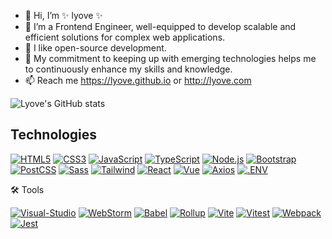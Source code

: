 - 👋 Hi, I’m ✨ lyove ✨
- 👀 I’m a Frontend Engineer, well-equipped to develop scalable and efficient solutions for complex web applications.
- 💞️ I like open-source development.
- 🌱 My commitment to keeping up with emerging technologies helps me to continuously enhance my skills and knowledge.
- 📫 Reach me https://lyove.github.io  or  http://lyove.com


![Lyove's GitHub stats](https://github-readme-stats.vercel.app/api?username=lyove&show_icons=true&theme=transparent&rank_icon=percentile)

## Technologies
<a href="#"><img src="https://img.shields.io/badge/HTML5-E34F26?logo=html5&logoColor=fff&style=flat" alt="HTML5"/></a>
<a href="#"><img src="https://img.shields.io/badge/CSS3-1572B6?logo=css3&logoColor=fff&style=flat" alt="CSS3"/></a>
<a href="#"><img src="https://img.shields.io/badge/JavaScript-F7DF1E?logo=javascript&logoColor=000&style=flat" alt="JavaScript"/></a>
<a href="#"><img src="https://img.shields.io/badge/TypeScript-3178C6?logo=typescript&logoColor=fff&style=flat" alt="TypeScript"/></a>
<a href="#"><img src="https://img.shields.io/badge/Node.js-393?logo=nodedotjs&logoColor=fff&style=flat" alt="Node.js"/></a>
<a href="#"><img src="https://img.shields.io/badge/Bootstrap-7952B3?logo=bootstrap&logoColor=fff&style=flat" alt="Bootstrap"/></a>
<a href="#"><img src="https://img.shields.io/badge/PostCSS-DD3A0A?logo=postcss&logoColor=fff&style=flat" alt="PostCSS"/></a>
<a href="#"><img src="https://img.shields.io/badge/Sass-C69?logo=sass&logoColor=fff&style=flat" alt="Sass"/></a>
<a href="#"><img src="https://img.shields.io/badge/Tailwind%20CSS-06B6D4?logo=tailwindcss&logoColor=fff&style=flat" alt="Tailwind"/></a>
<a href="#"><img src="https://img.shields.io/badge/React-61DAFB?logo=react&logoColor=000&style=flat" alt="React"/></a>
<a href="#"><img src="https://img.shields.io/badge/Vue.js-4FC08D?logo=vuedotjs&logoColor=fff&style=flat" alt="Vue"/></a>
<a href="#"><img src="https://img.shields.io/badge/Axios-5A29E4?logo=axios&logoColor=fff&style=flat" alt="Axios"/></a>
<a href="#"><img src="https://img.shields.io/badge/.ENV-ECD53F?logo=dotenv&logoColor=000&style=flat" alt=".ENV"/></a>

🛠 Tools

<a href="#"><img src="https://img.shields.io/badge/Visual%20Studio%20Code-007ACC?logo=visualstudiocode&logoColor=fff&style=flat-square" alt="Visual-Studio"/></a>
<a href="#"><img src="https://img.shields.io/badge/WebStorm-000?logo=webstorm&logoColor=fff&style=flat" alt="WebStorm"/></a>
<a href="#"><img src="https://img.shields.io/badge/Babel-F9DC3E?logo=babel&logoColor=000&style=flat" alt="Babel"/></a>
<a href="#"><img src="https://img.shields.io/badge/rollup.js-EC4A3F?logo=rollupdotjs&logoColor=fff&style=flat" alt="Rollup"/></a>
<a href="#"><img src="https://img.shields.io/badge/Vite-646CFF?logo=vite&logoColor=fff&style=flat" alt="Vite"/></a>
<a href="#"><img src="https://img.shields.io/badge/Vitest-6E9F18?logo=vitest&logoColor=fff&style=flat" alt="Vitest"/></a>
<a href="#"><img src="https://img.shields.io/badge/Webpack-8DD6F9?logo=webpack&logoColor=000&style=flat" alt="Webpack"/></a>
<a href="#"><img src="https://img.shields.io/badge/Jest-C21325?logo=jest&logoColor=fff&style=flat" alt="Jest"/></a>
